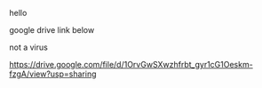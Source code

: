 hello 

google drive link below 

not a virus 

https://drive.google.com/file/d/1OrvGwSXwzhfrbt_gyr1cG1Oeskm-fzgA/view?usp=sharing



